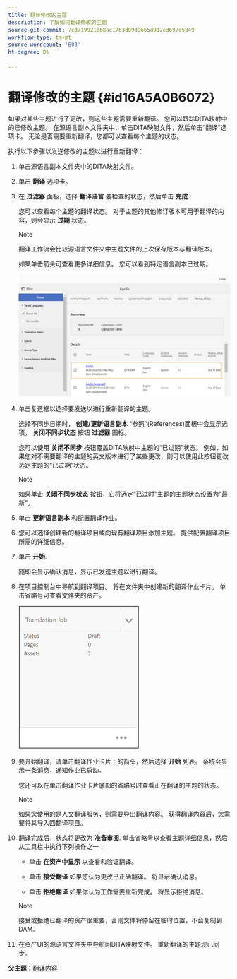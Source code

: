 ```yaml
---
title: 翻译修改的主题
description: 了解如何翻译修改的主题
source-git-commit: 7cd719921e68ac1763d09d9665d912e3697e5849
workflow-type: tm+mt
source-wordcount: '603'
ht-degree: 0%

---
```



# 翻译修改的主题 {#id16A5A0B6072}

如果对某些主题进行了更改，则这些主题需要重新翻译。 您可以跟踪DITA映射中的已修改主题。 在源语言副本文件夹中，单击DITA映射文件，然后单击“翻译”选项卡。 无论是否需要重新翻译，您都可以查看每个主题的状态。

执行以下步骤以发送修改的主题以进行重新翻译：

1. 单击源语言副本文件夹中的DITA映射文件。

1. 单击 **翻译** 选项卡。

1. 在 **过滤器** 面板，选择 **翻译语言** 要检查的状态，然后单击 **完成**.

   您可以查看每个主题的翻译状态。 对于主题的其他修订版本可用于翻译的内容，则会显示 **过期** 状态。

   >[!NOTE]
   >
   > 翻译工作流会比较源语言文件夹中主题文件的上次保存版本与翻译版本。

   如果单击箭头可查看更多详细信息。 您可以看到特定语言副本已过期。

   ![](images/out-of-sync-uuid.png)

1. 单击复选框以选择要发送以进行重新翻译的主题。

   选择不同步日期时， **创建/更新语言副本** “参照”(References)面板中会显示选项， **关闭不同步状态** 按钮 **过滤器** 图标。

   您可以使用 **关闭不同步** 按钮覆盖DITA映射中主题的“已过期”状态。 例如，如果您对不需要翻译的主题的英文版本进行了某些更改，则可以使用此按钮更改选定主题的“已过期”状态。

   >[!NOTE]
   >
   > 如果单击 **关闭不同步状态** 按钮，它将选定“已过时”主题的主题状态设置为“最新”。

1. 单击 **更新语言副本** 和配置翻译作业。

1. 您可以选择创建新的翻译项目或向现有翻译项目添加主题。 提供配置翻译项目所需的详细信息。

1. 单击 **开始**.

   随即会显示确认消息，显示已发送主题以进行翻译。

1. 在项目控制台中导航到翻译项目。 将在文件夹中创建新的翻译作业卡片。 单击省略号可查看文件夹的资产。

   ![](images/incremental-job.PNG)

1. 要开始翻译，请单击翻译作业卡片上的箭头，然后选择 **开始** 列表。 系统会显示一条消息，通知作业已启动。

   您还可以在单击翻译作业卡片底部的省略号时查看正在翻译的主题的状态。

   >[!NOTE]
   >
   > 如果您使用的是人文翻译服务，则需要导出翻译内容。 获得翻译内容后，您需要将其导入回翻译项目。

1. 翻译完成后，状态将更改为 **准备审阅**. 单击省略号以查看主题详细信息，然后从工具栏中执行下列操作之一：

   - 单击 **在资产中显示** 以查看和验证翻译。

   - 单击 **接受翻译** 如果您认为更改已正确翻译。 将显示确认消息。

   - 单击 **拒绝翻译** 如果你认为工作需要重新完成。 将显示拒绝消息。
   >[!NOTE]
   >
   > 接受或拒绝已翻译的资产很重要，否则文件将停留在临时位置，不会复制到DAM。

1. 在资产UI的源语言文件夹中导航回DITA映射文件。 重新翻译的主题现已同步。


**父主题：**[&#x200B;翻译内容](translation.md)

